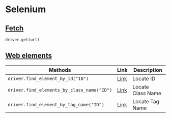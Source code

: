 # Selenium

## [Fetch](https://www.seleniumhq.org/docs/03_webdriver.jsp#fetching-a-page)
```python
driver.get(url)
```

## [Web elements](https://www.seleniumhq.org/docs/03_webdriver.jsp#locating-ui-elements-webelements)
| Methods |  Link | Description |
| --- | --- | --- |
| `driver.find_element_by_id("ID")` | [Link](https://www.seleniumhq.org/docs/03_webdriver.jsp#by-id) | Locate ID |
| `driver.find_elements_by_class_name("ID")` | [Link](https://www.seleniumhq.org/docs/03_webdriver.jsp#by-class-name) | Locate Class Name |
| `driver.find_element_by_tag_name("ID")` | [Link](https://www.seleniumhq.org/docs/03_webdriver.jsp#by-tag-name) | Locate Tag Name |
